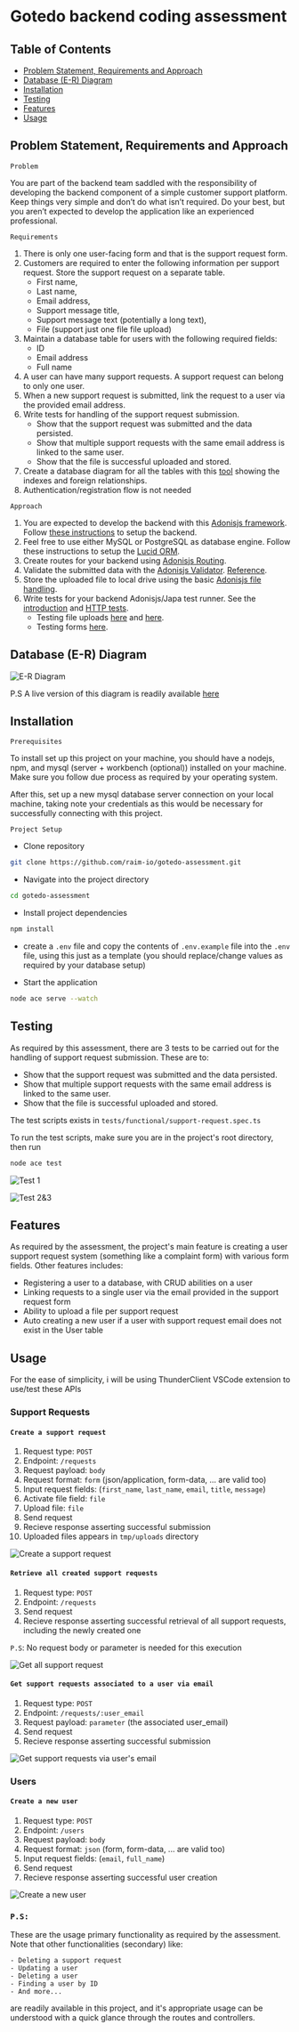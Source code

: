 # Gotedo backend coding assessment


## Table of Contents

- [Problem Statement, Requirements and Approach](#problem-statement-requirements-and-approach)
- [Database (E-R) Diagram](#database-diagram)
- [Installation](#installation)
- [Testing](#testing)
- [Features](#features)
- [Usage](#usage)


## Problem Statement, Requirements and Approach

`Problem`

You are part of the backend team saddled with the responsibility of developing the backend component of a simple customer support platform. Keep things very simple and don’t do what isn’t required. Do your best, but you aren’t expected to develop the application like an experienced professional.

`Requirements`

1. There is only one user-facing form and that is the support request form.
2. Customers are required to enter the following information per support request. Store the support request on a separate table.
	- First name,
	- Last name,
	- Email address,
	- Support message title,
	- Support message text (potentially a long text),
	- File (support just one file file upload)
3. Maintain a database table for users with the following required fields:
	- ID
	- Email address
	- Full name
4. A user can have many support requests. A support request can belong to only one user.
5. When a new support request is submitted, link the request to a user via the provided email address.
6. Write tests for handling of the support request submission.
	- Show that the support request was submitted and the data persisted.
	- Show that multiple support requests with the same email address is linked to the same user.
	- Show that the file is successful uploaded and stored.
7. Create a database diagram for all the tables with this [tool](https://dbdiagram.io/home) showing the indexes and foreign relationships.
8. Authentication/registration flow is not needed

`Approach `

1. You are expected to develop the backend with this [Adonisjs framework](https://adonisjs.com/). Follow [these instructions](https://docs.adonisjs.com/guides/installation) to setup the backend.
2. Feel free to use either MySQL or PostgreSQL as database engine. Follow these instructions to setup the [Lucid ORM](https://docs.adonisjs.com/guides/database/introduction).
3. Create routes for your backend using [Adonisjs Routing](https://docs.adonisjs.com/guides/routing).
4. Validate the submitted data with the [Adonisjs Validator](https://docs.adonisjs.com/guides/validator/introduction). [Reference](https://docs.adonisjs.com/reference/validator/schema/string).
5. Store the uploaded file to local drive using the basic [Adonisjs file handling](https://docs.adonisjs.com/guides/file-uploads).
6. Write tests for your backend Adonisjs/Japa test runner. See the [introduction](https://docs.adonisjs.com/guides/testing/introduction) and [HTTP tests](https://docs.adonisjs.com/guides/testing/http-tests). 
	- Testing file uploads [here](https://docs.adonisjs.com/guides/testing/http-tests#file-uploads) and [here](https://v2.japa.dev/docs/plugins/api-client#file-uploads).
	- Testing forms [here](https://docs.adonisjs.com/guides/testing/http-tests#file-uploads).


## Database (E-R) Diagram

![E-R Diagram](./public/E-R.png)

P.S A live version of this diagram is readily available [here](https://dbdiagram.io/d/6581e95c56d8064ca055da7a)


## Installation

`Prerequisites`

To install set up this project on your machine, you should have a nodejs, npm, and mysql (server + workbench (optional)) installed on your machine. Make sure you follow due process as required by your operating system.

After this, set up a new mysql database server connection on your local machine, taking note your credentials as this would be necessary for successfully connecting with this project.

`Project Setup`

- Clone repository
```bash
git clone https://github.com/raim-io/gotedo-assessment.git

```

- Navigate into the project directory
```bash
cd gotedo-assessment
```

- Install project dependencies
```bash
npm install
```
- create a `.env` file and copy the contents of `.env.example` file into the `.env` file, using this just as a template (you should replace/change values as required by your database setup)

- Start the application

```bash
node ace serve --watch
```


## Testing

As required by this assessment, there are 3 tests to be carried out for the handling of support request submission. These are to:

- Show that the support request was submitted and the data persisted.
- Show that multiple support requests with the same email address is linked to the same user.
- Show that the file is successful uploaded and stored.

The test scripts exists in `tests/functional/support-request.spec.ts`

To run the test scripts, make sure you are in the project's root directory, then run 
```bash
node ace test
```

![Test 1](./public/test1.png)

![Test 2&3](./public/test2.png)


## Features

As required by the assessment, the project's main feature is creating a user support request system (something like a complaint form) with various form fields. Other features includes:

- Registering a user to a database, with CRUD abilities on a user
- Linking requests to a single user via the email provided in the support request form
- Ability to upload a file per support request
- Auto creating a new user if a user with support request email does not exist in the User table


## Usage

For the ease of simplicity, i will be using ThunderClient VSCode extension to use/test these APIs


### Support Requests

#### `Create a support request`

1. Request type: `POST`
2. Endpoint: `/requests`
3. Request payload: `body`
4. Request format: `form` (json/application, form-data, ... are valid too)
5. Input request fields: (`first_name`, `last_name`, `email`, `title`, `message`)
6. Activate file field: `file`
7. Upload file: `file`
8. Send request
9. Recieve response asserting successful submission
10. Uploaded files appears in `tmp/uploads` directory

![Create a support request](./public/create-request.png)

#### `Retrieve all created support requests`

1. Request type: `POST`
2. Endpoint: `/requests`
3. Send request
4. Recieve response asserting successful retrieval of all support requests, including the newly created one

`P.S`: No request body or parameter is needed for this execution

![Get all support request](./public/get-requests.png)

#### `Get support requests associated to a user via email`

1. Request type: `POST`
2. Endpoint: `/requests/:user_email`
3. Request payload: `parameter` (the associated user_email)
4. Send request
5. Recieve response asserting successful submission

![Get support requests via user's email](./public/get-requests-via-email.png)


### Users

#### `Create a new user`

1. Request type: `POST`
2. Endpoint: `/users`
3. Request payload: `body`
4. Request format: `json` (form, form-data, ... are valid too)
5. Input request fields: (`email`, `full_name`)
6. Send request
7. Recieve response asserting successful user creation

![Create a new user](./public/create-user.png)


### `P.S:`
These are the usage primary functionality as required by the assessment. Note that other functionalities (secondary) like:

	- Deleting a support request
	- Updating a user
	- Deleting a user
	- Finding a user by ID
	- And more...

are readily available in this project, and it's appropriate usage can be understood with a quick glance through the routes and controllers.
